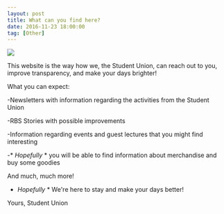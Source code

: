 ```yaml
---
layout: post
title: What can you find here?
date: 2016-11-23 18:00:00
tag: [Other]
---
```


<img src="{{ site.baseurl }}/img/post/chupagif.gif" class="img">

This website is the way how we, the Student Union, can reach out to you, improve transparency, and make your days brighter!

What you can expect:

-Newsletters with information regarding the activities from the Student Union

-RBS Stories with possible improvements

-Information regarding events and guest lectures that you might find interesting

-* *Hopefully* * you will be able to find information about merchandise and buy some goodies

And much, much more!

* *Hopefully* * We're here to stay and make your days better!

Yours,
Student Union